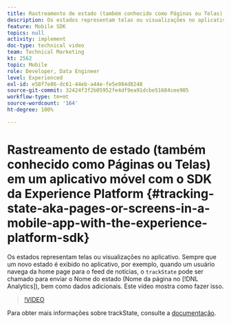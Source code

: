 ```yaml
---
title: Rastreamento de estado (também conhecido como Páginas ou Telas) em um aplicativo móvel com o SDK da Experience Platform
description: Os estados representam telas ou visualizações no aplicativo. Sempre que um novo estado é exibido em seu aplicativo, por exemplo, quando um usuário navega da home page para o feed de notícias, “trackState” pode ser chamado para enviar o Nome do estado (Nome da página no Analytics), bem como dados adicionais. Este vídeo mostra como fazer isso.
feature: Mobile SDK
topics: null
activity: implement
doc-type: technical video
team: Technical Marketing
kt: 2562
topic: Mobile
role: Developer, Data Engineer
level: Experienced
exl-id: e58f7e86-dc61-44eb-a44e-fe5e984d8248
source-git-commit: 32424f3f2b05952fe4df9ea91dcbe51684cee905
workflow-type: tm+mt
source-wordcount: '164'
ht-degree: 100%

---
```


# Rastreamento de estado (também conhecido como Páginas ou Telas) em um aplicativo móvel com o SDK da Experience Platform {#tracking-state-aka-pages-or-screens-in-a-mobile-app-with-the-experience-platform-sdk}

Os estados representam telas ou visualizações no aplicativo. Sempre que um novo estado é exibido no aplicativo, por exemplo, quando um usuário navega da home page para o feed de notícias, o `trackState` pode ser chamado para enviar o Nome do estado (Nome da página no [!DNL Analytics]), bem como dados adicionais. Este vídeo mostra como fazer isso.

>[!VIDEO](https://video.tv.adobe.com/v/26260/?quality=12)

Para obter mais informações sobre trackState, consulte a [documentação](https://aep-sdks.gitbook.io/docs/using-mobile-extensions/mobile-core/configuration-reference/mobile-core-api-reference).
